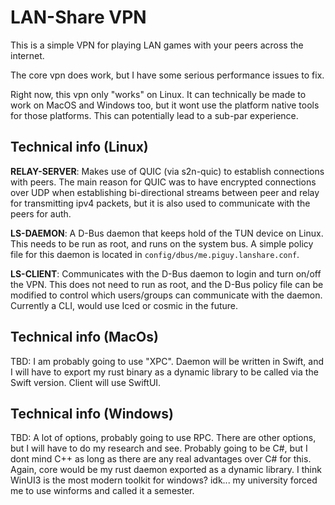 # LAN-Share VPN

This is a simple VPN for playing LAN games with your peers across the internet.

The core vpn does work, but I have some serious performance issues to fix.

Right now, this vpn only "works" on Linux. It can technically be made to work
on MacOS and Windows too, but it wont use the platform native tools for those
platforms. This can potentially lead to a sub-par experience.

## Technical info (Linux)

**RELAY-SERVER**: Makes use of QUIC (via s2n-quic) to establish connections with
peers. The main reason for QUIC was to have encrypted connections over UDP when
establishing bi-directional streams between peer and relay for transmitting 
ipv4 packets, but it is also used to communicate with the peers for auth.

**LS-DAEMON**: A D-Bus daemon that keeps hold of the TUN device on Linux. This
needs to be run as root, and runs on the system bus. A simple policy file for
this daemon is located in `config/dbus/me.piguy.lanshare.conf`.

**LS-CLIENT**: Communicates with the D-Bus daemon to login and turn on/off the
VPN. This does not need to run as root, and the D-Bus policy file can be
modified to control which users/groups can communicate with the daemon.
Currently a CLI, would use Iced or cosmic in the future.

## Technical info (MacOs)

TBD: I am probably going to use "XPC". Daemon will be written in Swift, and
I will have to export my rust binary as a dynamic library to be called via the
Swift version. Client will use SwiftUI.


## Technical info (Windows)

TBD: A lot of options, probably going to use RPC. There are other options, but
I will have to do my research and see. Probably going to be C#, but I dont mind
C++ as long as there are any real advantages over C# for this. Again, core would
be my rust daemon exported as a dynamic library. I think WinUI3 is the most
modern toolkit for windows? idk... my university forced me to use winforms and
called it a semester.
